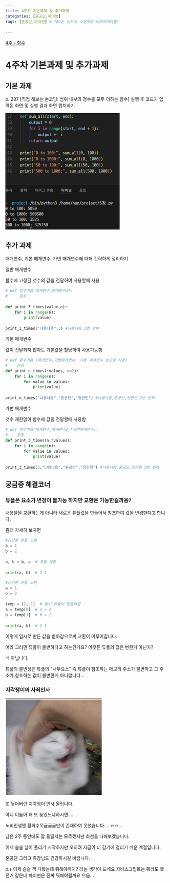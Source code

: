 ```yaml
---
title: 4주차 기본과제 및 추가과제
categories: [혼공단,파이썬]
tags: [혼공단,파이썬] # TAG는 반드시 소문자로 이루어져야함!

---
```


 [4주 - 함수](https://jungelec.github.io/posts/12/)

# 4주차 기본과제 및 추가과제

## 기본 과제

p. 287 [직접 해보는 손코딩: 범위 내부의 정수를 모두 더하는 함수] 실행 후 코드가 입력된 화면 및 실행 결과 화면 캡처하기

![](..\assets\img\post\혼공단\파이썬\4주%20사진\기본과제.png)

## 추가 과제

매개변수, 기본 매개변수, 가변 매개변수에 대해 간략하게 정리하기

일반 매개변수

함수에 고정된 갯수의 값을 전달하여 사용할때 사용

```python
# def 함수이름(매개변수,매개변수2):
#     문장

def print_3_times(value,n):
    for i in range(n):
        print(value)

print_3_times("냐옹냐옹",3) #냐옹냐옹 3번 반복
```

기본 매개변수

값이 전달되지 않아도 기본값을 할당하여 사용가능함

```python
# def 함수이름 (매개변수,가변매개변수, 기본 매개변수 순으로 사용)
#    문장
def print_n_times(*values, n=2):
    for i in range(n):
        for value in values:
            print(value)

print_n_times("냐옹냐옹","혼공단","정한민") #냐옹냐옹,혼공단,정한민 2번 반복 
```

가변 매개변수

갯수 제한없이 함수에 값을 전달할때 사용함

```python
# def 함수이름(매개변수,매개변수2,*가변매개변수):
#    문장
def print_3_times(n,*values):
    for i in range(n):
        for value in values:
            print(value)

print_3_times(3,"냐옹냐옹","혼공단","정한민") #냐옹냐옹,혼공단,정한민 3번 반복 
```

## 궁금증 해결코너

### 튜플은 요소가 변경이 불가능 하지만 교환은 가능한걸까용?

내용물을 교환하는게 아니라 새로운 튜플값을 만들어서 참조하여 값을 변경한다고 합니다.

좀더 자세히 보자면

```python
#간단한 튜플 교환
a = 1
b = 2

a, b = b, a  # 튜플 교환

print(a, b)  # 2 1
```

```python
#간단한 튜플 교환
a = 1
b = 2

temp = (2, 1)  # 임시 튜플이 만들어짐
a = temp[0]  # a = 2
b = temp[1]  # b = 1

print(a, b)  # 2 1
```

이렇게 임시로 만든 값을 받아감으로써 교환이 이루어집니다.

어라 그러면 튜플이 불변하다고 하는건가요? 어쨋든 튜플의 값은 변한거 아닌가?

네 아닙니다.

튜플의 불변성은 튜플의 "내부요소" 즉 튜플이 참조하는 메모리 주소가 불변하고 그 주소가 참조하는 값이 불변한게 아니랍니다...



### 지각쟁이의 사죄인사

 ![](..\assets\img\post\혼공단\파이썬\4주%20사진\고양이.png)

또 늦어버린 지각쟁이 인사 올립니다.

아니 이눔아 왜 또 늦었느냐하시면.... 

노비인생엔 월화수목금금금만이 존재하여 못했습니다.... ㅠㅠ....

남은 2주 동안에도 잘 올릴지는 모르겠지만 최선을 다해보겠습니다.



이제 슬슬 날이 풀리기 시작하지만 오히려 지금이 더 감기에 걸리기 쉬운 계절입니다.

혼공단 그리고 족장님도 건강하시길 바랍니다.



p.s 이제 슬슬 책 다봤는데 뭐해야하지? 라는 생각이 드네요 자바스크립트는 뭐라도 했던거 같은데 파이썬은 진짜 뭐해야될까요 으음...

